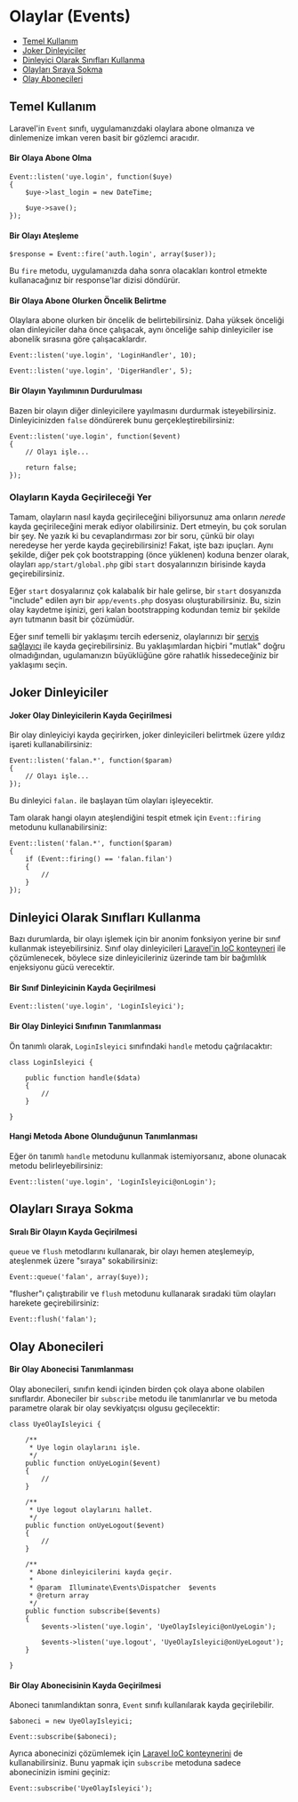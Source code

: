 # Olaylar (Events)

- [Temel Kullanım](#basic-usage)
- [Joker Dinleyiciler](#wildcard-listeners)
- [Dinleyici Olarak Sınıfları Kullanma](#using-classes-as-listeners)
- [Olayları Sıraya Sokma](#queued-events)
- [Olay Abonecileri](#event-subscribers)

<a name="basic-usage"></a>
## Temel Kullanım

Laravel'in `Event` sınıfı, uygulamanızdaki olaylara abone olmanıza ve dinlemenize imkan veren basit bir gözlemci aracıdır.

#### Bir Olaya Abone Olma

	Event::listen('uye.login', function($uye)
	{
		$uye->last_login = new DateTime;

		$uye->save();
	});

#### Bir Olayı Ateşleme

	$response = Event::fire('auth.login', array($user));

Bu `fire` metodu, uygulamanızda daha sonra olacakları kontrol etmekte kullanacağınız bir response'lar dizisi döndürür.

#### Bir Olaya Abone Olurken Öncelik Belirtme

Olaylara abone olurken bir öncelik de belirtebilirsiniz. Daha yüksek önceliği olan dinleyiciler daha önce çalışacak, aynı önceliğe sahip dinleyiciler ise abonelik sırasına göre çalışacaklardır.

	Event::listen('uye.login', 'LoginHandler', 10);

	Event::listen('uye.login', 'DigerHandler', 5);

#### Bir Olayın Yayılımının Durdurulması

Bazen bir olayın diğer dinleyicilere yayılmasını durdurmak isteyebilirsiniz. Dinleyicinizden `false` döndürerek bunu gerçekleştirebilirsiniz:

	Event::listen('uye.login', function($event)
	{
		// Olayı işle...

		return false;
	});

### Olayların Kayda Geçirileceği Yer

Tamam, olayların nasıl kayda geçirileceğini biliyorsunuz ama onların _nerede_ kayda geçirileceğini merak ediyor olabilirsiniz. Dert etmeyin, bu çok sorulan bir şey. Ne yazık ki bu cevaplandırması zor bir soru, çünkü bir olayı neredeyse her yerde kayda geçirebilirsiniz! Fakat, işte bazı ipuçları. Aynı şekilde, diğer pek çok bootstrapping (önce yüklenen) koduna benzer olarak, olayları `app/start/global.php` gibi `start` dosyalarınızın birisinde kayda geçirebilirsiniz.

Eğer `start` dosyalarınız çok kalabalık bir hale gelirse, bir `start` dosyanızda "include" edilen ayrı bir `app/events.php` dosyası oluşturabilirsiniz. Bu, sizin olay kaydetme işinizi, geri kalan bootstrapping kodundan temiz bir şekilde ayrı tutmanın basit bir çözümüdür. 

Eğer sınıf temelli bir yaklaşımı tercih ederseniz, olaylarınızı bir [servis sağlayıcı](/docs/ioc#service-providers) ile kayda geçirebilirsiniz. Bu yaklaşımlardan hiçbiri "mutlak" doğru olmadığından, ugulamanızın büyüklüğüne göre rahatlık hissedeceğiniz bir yaklaşımı seçin.

<a name="wildcard-listeners"></a>
## Joker Dinleyiciler

#### Joker Olay Dinleyicilerin Kayda Geçirilmesi

Bir olay dinleyiciyi kayda geçirirken, joker dinleyicileri belirtmek üzere yıldız işareti kullanabilirsiniz:

	Event::listen('falan.*', function($param)
	{
		// Olayı işle...
	});

Bu dinleyici `falan.` ile başlayan tüm olayları işleyecektir.

Tam olarak hangi olayın ateşlendiğini tespit etmek için `Event::firing` metodunu kullanabilirsiniz:

	Event::listen('falan.*', function($param)
	{
		if (Event::firing() == 'falan.filan')
		{
			//
		}
	});

<a name="using-classes-as-listeners"></a>
## Dinleyici Olarak Sınıfları Kullanma

Bazı durumlarda, bir olayı işlemek için bir anonim fonksiyon yerine bir sınıf kullanmak isteyebilirsiniz. Sınıf olay dinleyicileri [Laravel'in IoC konteyneri](/docs/ioc) ile çözümlenecek, böylece size dinleyicileriniz üzerinde tam bir bağımlılık enjeksiyonu gücü verecektir.

#### Bir Sınıf Dinleyicinin Kayda Geçirilmesi

	Event::listen('uye.login', 'LoginIsleyici');

#### Bir Olay Dinleyici Sınıfının Tanımlanması

Ön tanımlı olarak, `LoginIsleyici` sınıfındaki `handle` metodu çağrılacaktır:

	class LoginIsleyici {

		public function handle($data)
		{
			//
		}

	}

#### Hangi Metoda Abone Olunduğunun Tanımlanması

Eğer ön tanımlı `handle` metodunu kullanmak istemiyorsanız, abone olunacak metodu belirleyebilirsiniz:

	Event::listen('uye.login', 'LoginIsleyici@onLogin');

<a name="queued-events"></a>
## Olayları Sıraya Sokma

#### Sıralı Bir Olayın Kayda Geçirilmesi

`queue` ve `flush` metodlarını kullanarak, bir olayı hemen ateşlemeyip, ateşlenmek üzere "sıraya" sokabilirsiniz:

	Event::queue('falan', array($uye));

"flusher"ı çalıştırabilir ve `flush` metodunu kullanarak sıradaki tüm olayları harekete geçirebilirsiniz:

	Event::flush('falan');

<a name="event-subscribers"></a>
## Olay Abonecileri

#### Bir Olay Abonecisi Tanımlanması

Olay abonecileri, sınıfın kendi içinden birden çok olaya abone olabilen sınıflardır. Aboneciler bir `subscribe` metodu ile tanımlanırlar ve bu metoda parametre olarak bir olay sevkiyatçısı olgusu geçilecektir:

	class UyeOlayIsleyici {

		/**
		 * Uye login olaylarını işle.
		 */
		public function onUyeLogin($event)
		{
			//
		}

		/**
		 * Uye logout olaylarını hallet.
		 */
		public function onUyeLogout($event)
		{
			//
		}

		/**
		 * Abone dinleyicilerini kayda geçir.
		 *
		 * @param  Illuminate\Events\Dispatcher  $events
		 * @return array
		 */
		public function subscribe($events)
		{
			$events->listen('uye.login', 'UyeOlayIsleyici@onUyeLogin');

			$events->listen('uye.logout', 'UyeOlayIsleyici@onUyeLogout');
		}

	}

#### Bir Olay Abonecisinin Kayda Geçirilmesi

Aboneci tanımlandıktan sonra, `Event` sınıfı kullanılarak kayda geçirilebilir.

	$aboneci = new UyeOlayIsleyici;

	Event::subscribe($aboneci);

Ayrıca abonecinizi çözümlemek için [Laravel IoC konteynerini](/docs/ioc) de kullanabilirsiniz. Bunu yapmak için `subscribe` metoduna sadece abonecinizin ismini geçiniz:

	Event::subscribe('UyeOlayIsleyici');
